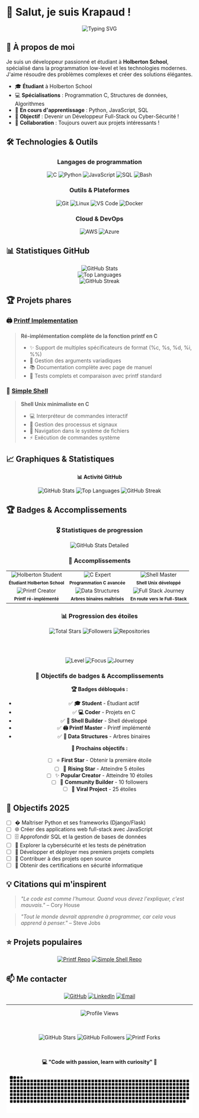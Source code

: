 # 👋 Salut, je suis Krapaud !

<div align="center">
  <img src="https://readme-typing-svg.herokuapp.com?font=Fira+Code&size=30&pause=1000&color=36BCF7&center=true&vCenter=true&width=500&lines=Développeur+Full+Stack;Étudiant+Holberton+School;Passionné+de+Programmation;Toujours+en+apprentissage" alt="Typing SVG" />
</div>

## 🚀 À propos de moi

Je suis un développeur passionné et étudiant à **Holberton School**, spécialisé dans la programmation low-level et les technologies modernes. J'aime résoudre des problèmes complexes et créer des solutions élégantes.

- 🎓 **Étudiant** à Holberton School
- 💻 **Spécialisations** : Programmation C, Structures de données, Algorithmes
- 🌱 **En cours d'apprentissage** : Python, JavaScript, SQL
- 🎯 **Objectif** : Devenir un Développeur Full-Stack ou Cyber-Sécurité !
- 🤝 **Collaboration** : Toujours ouvert aux projets intéressants !

## 🛠️ Technologies & Outils

<div align="center">

### Langages de programmation
![C](https://img.shields.io/badge/C-00599C?style=for-the-badge&logo=c&logoColor=white)
![Python](https://img.shields.io/badge/Python-3776AB?style=for-the-badge&logo=python&logoColor=white)
![JavaScript](https://img.shields.io/badge/JavaScript-F7DF1E?style=for-the-badge&logo=javascript&logoColor=black)
![SQL](https://img.shields.io/badge/SQL-4479A1?style=for-the-badge&logo=mysql&logoColor=white)
![Bash](https://img.shields.io/badge/Shell_Script-121011?style=for-the-badge&logo=gnu-bash&logoColor=white)

### Outils & Plateformes
![Git](https://img.shields.io/badge/Git-F05032?style=for-the-badge&logo=git&logoColor=white)
![Linux](https://img.shields.io/badge/Linux-FCC624?style=for-the-badge&logo=linux&logoColor=black)
![VS Code](https://img.shields.io/badge/Visual_Studio_Code-0078D4?style=for-the-badge&logo=visual%20studio%20code&logoColor=white)
![Docker](https://img.shields.io/badge/Docker-2496ED?style=for-the-badge&logo=docker&logoColor=white)

### Cloud & DevOps
![AWS](https://img.shields.io/badge/Amazon_AWS-232F3E?style=for-the-badge&logo=amazon-aws&logoColor=white)
![Azure](https://img.shields.io/badge/Microsoft_Azure-0078D4?style=for-the-badge&logo=microsoft-azure&logoColor=white)

</div>

## 📊 Statistiques GitHub

<div align="center">
  <img src="https://github-readme-stats.vercel.app/api?username=Krapaud&show_icons=true&theme=tokyonight&hide_border=true&count_private=true" alt="GitHub Stats" />
</div>

<div align="center">
  <img src="https://github-readme-stats.vercel.app/api/top-langs/?username=Krapaud&layout=compact&theme=tokyonight&hide_border=true" alt="Top Languages" />
</div>

<div align="center">
  <img src="https://github-readme-streak-stats.herokuapp.com/?user=Krapaud&theme=tokyonight&hide_border=true" alt="GitHub Streak" />
</div>

## 🏆 Projets phares

### 🖨️ [Printf Implementation](https://github.com/Krapaud/holbertonschool-printf)
> **Ré-implémentation complète de la fonction printf en C**
> 
> - ✨ Support de multiples spécificateurs de format (%c, %s, %d, %i, %%)
> - 🔧 Gestion des arguments variadiques
> - 📚 Documentation complète avec page de manuel
> - 🧪 Tests complets et comparaison avec printf standard

### 🐚 [Simple Shell](https://github.com/Krapaud/holberton-simple_shell)
> **Shell Unix minimaliste en C**
> 
> - 💻 Interpréteur de commandes interactif
> - 🔄 Gestion des processus et signaux
> - 📁 Navigation dans le système de fichiers
> - ⚡ Exécution de commandes système

## 📈 Graphiques & Statistiques

<div align="center">
  
**📊 Activité GitHub**
  
<img src="https://github-readme-stats.vercel.app/api?username=Krapaud&show_icons=true&theme=tokyonight&hide_border=true&count_private=true&include_all_commits=true" alt="GitHub Stats" />

<img src="https://github-readme-stats.vercel.app/api/top-langs/?username=Krapaud&layout=compact&theme=tokyonight&hide_border=true&langs_count=8" alt="Top Languages" />

<img src="https://github-readme-streak-stats.herokuapp.com/?user=Krapaud&theme=tokyonight&hide_border=true" alt="GitHub Streak" />

</div>

## 🏆 Badges & Accomplissements

<div align="center">

### 🎖️ **Statistiques de progression**
<div align="center">
  <img src="https://github-readme-stats.vercel.app/api?username=Krapaud&show_icons=true&theme=tokyonight&hide_border=true&count_private=true&include_all_commits=true&custom_title=Statistiques%20GitHub" alt="GitHub Stats Detailed" />
</div>

### 🌟 **Accomplissements**
<table>
<tr>
<td align="center">
<img src="https://img.shields.io/badge/🎓-Holberton_Student-blueviolet?style=for-the-badge" alt="Holberton Student" />
<br><sub><b>Étudiant Holberton School</b></sub>
</td>
<td align="center">
<img src="https://img.shields.io/badge/💻-C_Expert-00599C?style=for-the-badge&logo=c" alt="C Expert" />
<br><sub><b>Programmation C avancée</b></sub>
</td>
<td align="center">
<img src="https://img.shields.io/badge/🐚-Shell_Master-121011?style=for-the-badge&logo=gnu-bash" alt="Shell Master" />
<br><sub><b>Shell Unix développé</b></sub>
</td>
</tr>
<tr>
<td align="center">
<img src="https://img.shields.io/badge/🖨️-Printf_Creator-success?style=for-the-badge" alt="Printf Creator" />
<br><sub><b>Printf ré-implémenté</b></sub>
</td>
<td align="center">
<img src="https://img.shields.io/badge/🌳-Data_Structures-green?style=for-the-badge" alt="Data Structures" />
<br><sub><b>Arbres binaires maîtrisés</b></sub>
</td>
<td align="center">
<img src="https://img.shields.io/badge/🚀-Full_Stack_Journey-ff6b6b?style=for-the-badge" alt="Full Stack Journey" />
<br><sub><b>En route vers le Full-Stack</b></sub>
</td>
</tr>
</table>

### 📊 **Progression des étoiles**
<div align="center">
  
<img src="https://img.shields.io/github/stars/Krapaud?style=for-the-badge&logo=github&color=yellow&label=⭐%20Total%20Stars" alt="Total Stars" />
<img src="https://img.shields.io/github/followers/Krapaud?style=for-the-badge&logo=github&color=blue&label=👥%20Followers" alt="Followers" />
<img src="https://img.shields.io/badge/🏆-Repositories-green?style=for-the-badge" alt="Repositories" />

<br><br>

<!-- Badges de niveau personnalisés -->
<img src="https://img.shields.io/badge/Level-Débutant_Avancé-brightgreen?style=for-the-badge&logo=github" alt="Level" />
<img src="https://img.shields.io/badge/Focus-Low_Level-blue?style=for-the-badge&logo=c" alt="Focus" />
<img src="https://img.shields.io/badge/Journey-Full_Stack-ff6b6b?style=for-the-badge" alt="Journey" />

</div>

### 🎯 **Objectifs de badges & Accomplissements**

<div align="center">

**🏆 Badges débloqués :**
- ✅ **🎓 Student** - Étudiant actif 
- ✅ **💻 Coder** - Projets en C
- ✅ **🐚 Shell Builder** - Shell développé
- ✅ **🖨️ Printf Master** - Printf implémenté
- ✅ **🌳 Data Structures** - Arbres binaires

**🎯 Prochains objectifs :**
- [ ] ⭐ **First Star** - Obtenir la première étoile 
- [ ] 🌟 **Rising Star** - Atteindre 5 étoiles
- [ ] ✨ **Popular Creator** - Atteindre 10 étoiles
- [ ] 👥 **Community Builder** - 10 followers
- [ ] 🚀 **Viral Project** - 25 étoiles

</div>

</div>

## 🎯 Objectifs 2025

- [ ] � Maîtriser Python et ses frameworks (Django/Flask)
- [ ] 🌐 Créer des applications web full-stack avec JavaScript
- [ ] 🗄️ Approfondir SQL et la gestion de bases de données
- [ ] 🔐 Explorer la cybersécurité et les tests de pénétration
- [ ] 🚀 Développer et déployer mes premiers projets complets
- [ ] 🤖 Contribuer à des projets open source
- [ ] 📜 Obtenir des certifications en sécurité informatique

## 💡 Citations qui m'inspirent

> *"Le code est comme l'humour. Quand vous devez l'expliquer, c'est mauvais."* – Cory House

> *"Tout le monde devrait apprendre à programmer, car cela vous apprend à penser."* – Steve Jobs

## ⭐ Projets populaires

<div align="center">

[![Printf Repo](https://github-readme-stats.vercel.app/api/pin/?username=Krapaud&repo=holbertonschool-printf&theme=tokyonight&hide_border=true)](https://github.com/Krapaud/holbertonschool-printf)
[![Simple Shell Repo](https://github-readme-stats.vercel.app/api/pin/?username=Krapaud&repo=holberton-simple_shell&theme=tokyonight&hide_border=true)](https://github.com/Krapaud/holberton-simple_shell)

</div>

## 📫 Me contacter

<div align="center">

[![GitHub](https://img.shields.io/badge/GitHub-100000?style=for-the-badge&logo=github&logoColor=white)](https://github.com/Krapaud)
[![LinkedIn](https://img.shields.io/badge/LinkedIn-0077B5?style=for-the-badge&logo=linkedin&logoColor=white)](https://linkedin.com/in/krapaud)
[![Email](https://img.shields.io/badge/Email-D14836?style=for-the-badge&logo=gmail&logoColor=white)](mailto:votre.email@example.com)

</div>

---

<div align="center">
  <img src="https://komarev.com/ghpvc/?username=Krapaud&color=blueviolet&style=for-the-badge" alt="Profile Views" />
  
  <!-- Badges GitHub -->
  <br><br>
  <img src="https://img.shields.io/github/stars/Krapaud?style=for-the-badge&logo=github&color=yellow" alt="GitHub Stars" />
  <img src="https://img.shields.io/github/followers/Krapaud?style=for-the-badge&logo=github&color=blue" alt="GitHub Followers" />
  <img src="https://img.shields.io/github/forks/Krapaud/holbertonschool-printf?style=for-the-badge&logo=github&color=green" alt="Printf Forks" />
  
  <br><br>
  **💻 "Code with passion, learn with curiosity" 🌟**
</div>

<!-- Petite animation sympa -->
<div align="center">
  <img src="https://raw.githubusercontent.com/Platane/snk/output/github-contribution-grid-snake.svg" alt="Snake animation" />
</div>
